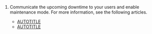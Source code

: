 1. Communicate the upcoming downtime to your users and enable maintenance mode. For more information, see the following articles.

   * [AUTOTITLE](/admin/managing-accounts-and-repositories/communicating-information-to-users-in-your-enterprise/customizing-user-messages-for-your-enterprise#creating-a-mandatory-message)
   * [AUTOTITLE](/admin/administering-your-instance/configuring-maintenance-mode/enabling-and-scheduling-maintenance-mode)
